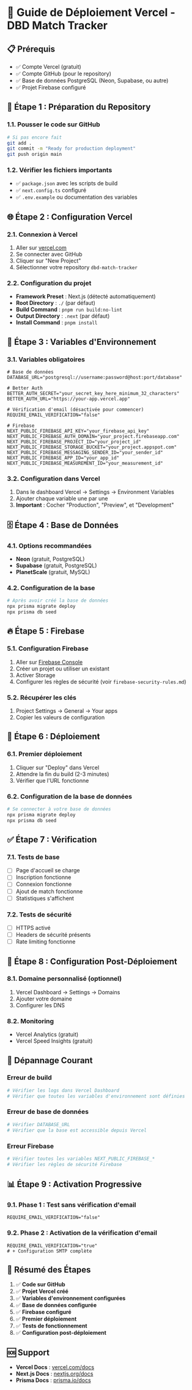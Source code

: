 # 🚀 Guide de Déploiement Vercel - DBD Match Tracker

## 📋 **Prérequis**

- ✅ Compte Vercel (gratuit)
- ✅ Compte GitHub (pour le repository)
- ✅ Base de données PostgreSQL (Neon, Supabase, ou autre)
- ✅ Projet Firebase configuré

## 🔧 **Étape 1 : Préparation du Repository**

### 1.1. Pousser le code sur GitHub

```bash
# Si pas encore fait
git add .
git commit -m "Ready for production deployment"
git push origin main
```

### 1.2. Vérifier les fichiers importants

- ✅ `package.json` avec les scripts de build
- ✅ `next.config.ts` configuré
- ✅ `.env.example` ou documentation des variables

## 🌐 **Étape 2 : Configuration Vercel**

### 2.1. Connexion à Vercel

1. Aller sur [vercel.com](https://vercel.com)
2. Se connecter avec GitHub
3. Cliquer sur "New Project"
4. Sélectionner votre repository `dbd-match-tracker`

### 2.2. Configuration du projet

- **Framework Preset** : Next.js (détecté automatiquement)
- **Root Directory** : `./` (par défaut)
- **Build Command** : `pnpm run build:no-lint`
- **Output Directory** : `.next` (par défaut)
- **Install Command** : `pnpm install`

## 🔐 **Étape 3 : Variables d'Environnement**

### 3.1. Variables obligatoires

```env
# Base de données
DATABASE_URL="postgresql://username:password@host:port/database"

# Better Auth
BETTER_AUTH_SECRET="your_secret_key_here_minimum_32_characters"
BETTER_AUTH_URL="https://your-app.vercel.app"

# Vérification d'email (désactivée pour commencer)
REQUIRE_EMAIL_VERIFICATION="false"

# Firebase
NEXT_PUBLIC_FIREBASE_API_KEY="your_firebase_api_key"
NEXT_PUBLIC_FIREBASE_AUTH_DOMAIN="your_project.firebaseapp.com"
NEXT_PUBLIC_FIREBASE_PROJECT_ID="your_project_id"
NEXT_PUBLIC_FIREBASE_STORAGE_BUCKET="your_project.appspot.com"
NEXT_PUBLIC_FIREBASE_MESSAGING_SENDER_ID="your_sender_id"
NEXT_PUBLIC_FIREBASE_APP_ID="your_app_id"
NEXT_PUBLIC_FIREBASE_MEASUREMENT_ID="your_measurement_id"
```

### 3.2. Configuration dans Vercel

1. Dans le dashboard Vercel → Settings → Environment Variables
2. Ajouter chaque variable une par une
3. **Important** : Cocher "Production", "Preview", et "Development"

## 🗄️ **Étape 4 : Base de Données**

### 4.1. Options recommandées

- **Neon** (gratuit, PostgreSQL)
- **Supabase** (gratuit, PostgreSQL)
- **PlanetScale** (gratuit, MySQL)

### 4.2. Configuration de la base

```bash
# Après avoir créé la base de données
npx prisma migrate deploy
npx prisma db seed
```

## 🔥 **Étape 5 : Firebase**

### 5.1. Configuration Firebase

1. Aller sur [Firebase Console](https://console.firebase.google.com)
2. Créer un projet ou utiliser un existant
3. Activer Storage
4. Configurer les règles de sécurité (voir `firebase-security-rules.md`)

### 5.2. Récupérer les clés

1. Project Settings → General → Your apps
2. Copier les valeurs de configuration

## 🚀 **Étape 6 : Déploiement**

### 6.1. Premier déploiement

1. Cliquer sur "Deploy" dans Vercel
2. Attendre la fin du build (2-3 minutes)
3. Vérifier que l'URL fonctionne

### 6.2. Configuration de la base de données

```bash
# Se connecter à votre base de données
npx prisma migrate deploy
npx prisma db seed
```

## ✅ **Étape 7 : Vérification**

### 7.1. Tests de base

- [ ] Page d'accueil se charge
- [ ] Inscription fonctionne
- [ ] Connexion fonctionne
- [ ] Ajout de match fonctionne
- [ ] Statistiques s'affichent

### 7.2. Tests de sécurité

- [ ] HTTPS activé
- [ ] Headers de sécurité présents
- [ ] Rate limiting fonctionne

## 🔧 **Étape 8 : Configuration Post-Déploiement**

### 8.1. Domaine personnalisé (optionnel)

1. Vercel Dashboard → Settings → Domains
2. Ajouter votre domaine
3. Configurer les DNS

### 8.2. Monitoring

- Vercel Analytics (gratuit)
- Vercel Speed Insights (gratuit)

## 🚨 **Dépannage Courant**

### Erreur de build

```bash
# Vérifier les logs dans Vercel Dashboard
# Vérifier que toutes les variables d'environnement sont définies
```

### Erreur de base de données

```bash
# Vérifier DATABASE_URL
# Vérifier que la base est accessible depuis Vercel
```

### Erreur Firebase

```bash
# Vérifier toutes les variables NEXT_PUBLIC_FIREBASE_*
# Vérifier les règles de sécurité Firebase
```

## 📊 **Étape 9 : Activation Progressive**

### 9.1. Phase 1 : Test sans vérification d'email

```env
REQUIRE_EMAIL_VERIFICATION="false"
```

### 9.2. Phase 2 : Activation de la vérification d'email

```env
REQUIRE_EMAIL_VERIFICATION="true"
# + Configuration SMTP complète
```

## 🎯 **Résumé des Étapes**

1. ✅ **Code sur GitHub**
2. ✅ **Projet Vercel créé**
3. ✅ **Variables d'environnement configurées**
4. ✅ **Base de données configurée**
5. ✅ **Firebase configuré**
6. ✅ **Premier déploiement**
7. ✅ **Tests de fonctionnement**
8. ✅ **Configuration post-déploiement**

## 🆘 **Support**

- **Vercel Docs** : [vercel.com/docs](https://vercel.com/docs)
- **Next.js Docs** : [nextjs.org/docs](https://nextjs.org/docs)
- **Prisma Docs** : [prisma.io/docs](https://prisma.io/docs)
